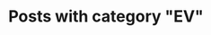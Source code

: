 ---
layout: categorypage
title: Posts with category "EV"
tag: EV
slug: ev
categories: [EV]
permalink: /progress/category/ev
robots: noindex
---